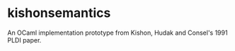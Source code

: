 # kishonsemantics
An OCaml implementation prototype from Kishon, Hudak and Consel's 1991 PLDI paper.
